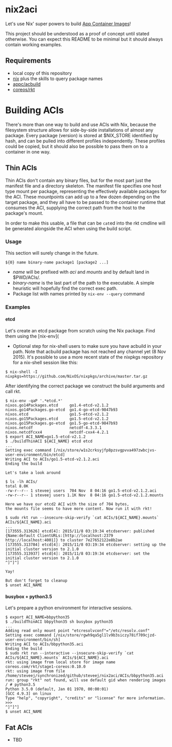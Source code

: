 # nix2aci
Let's use Nix' super powers to build [App Container Images](http://github.com/appc/spec)!

This project should be understood as a proof of concept until stated otherwise.
You can expect this README to be minimal but it should always contain working examples.

## Requirements
* local copy of this repository
* [nix](http://www.nixos.org/nix) plus the skills to query package names
* [appc/acbuild](https://github.com/appc/acbuild/)
* [coreos/rkt](https://github.com/coreos/rkt/)

# Building ACIs
There's more than one way to build and use ACIs with Nix, because the filesystem structure allows for side-by-side installations of almost any package. Every package (version) is stored at $NIX\_STORE identified by hash, and can be pulled into different profiles independently. These profiles could be copied, but it should also be possible to pass them on to a container in one way.

## Thin ACIs
Thin ACIs don't contain any binary files, but for the most part just the manifest file and a directory skeleton.
The manifest file specifies one host type mount per package, representing the effectively available packages for the ACI.
These mountpoints can add up to a few dozen depending on the target package, and they all have to be passed to the container runtime that consumes the ACI, supplying the correct path from the host to the package's mount.

In order to make this usable, a file that can be `cat`ed into the rkt cmdline will be generated alongside the ACI when using the build script.

### Usage
This section will surely change in the future.

```
${0} name binary-name package1 [package2 ...]
```
* *name* will be prefixed with *aci* and *mounts* and by default land in $PWD/ACIs/.
* *binary-name* is the last part of the path to the executable. A simple heuristic will hopefully find the correct exec path.
* Package list with names printed by `nix-env --query` command

### Examples

#### etcd
Let's create an etcd package from scratch using the Nix package. Find them using the [nix-env](

* Optional step for nix-shell users to make sure you have acbuild in your path. Note that acbuild package has not reached any channel yet (8 Nov 2015). It's possible to use a more recent state of the nixpkgs repository for a nix-shell session like this:
```
$ nix-shell -I nixpkgs=https://github.com/NixOS/nixpkgs/archive/master.tar.gz
```

After identifying the correct package we construct the build arguments and call rkt.
```
$ nix-env -qaP '.*etcd.*'
nixos.go14Packages.etcd     go1.4-etcd-v2.1.2
nixos.go14Packages.go-etcd  go1.4-go-etcd-9847b93
nixos.etcd                  go1.5-etcd-v2.1.2
nixos.go15Packages.etcd     go1.5-etcd-v2.1.2
nixos.go15Packages.go-etcd  go1.5-go-etcd-9847b93
nixos.netcdf                netcdf-4.3.3.1
nixos.netcdfcxx4            netcdf-cxx4-4.2.1
$ export ACI_NAME=go1.5-etcd-v2.1.2
$ ./buildThinACI ${ACI_NAME} etcd etcd
...
Setting exec command [/nix/store/w1s2crksyjfp8pzsvgpvva497zwbcjvs-user-environment/bin/etcd]
Writing ACI to ACIs/go1.5-etcd-v2.1.2.aci
Ending the build

Let's take a look around

$ ls -lh ACIs/
total 8.0K
-rw-r--r-- 1 steveej users  704 Nov  8 04:16 go1.5-etcd-v2.1.2.aci
-rw-r--r-- 1 steveej users 1.1K Nov  8 04:16 go1.5-etcd-v2.1.2.mounts

Here we have our etcd2 ACI with the size of 704 bytes,
the mounts file seems to have more content. Now run it with rkt!

$ sudo rkt run --insecure-skip-verify `cat ACIs/${ACI_NAME}.mounts` ACIs/${ACI_NAME}.aci
...
[173555.313626] etcd[4]: 2015/11/8 03:19:34 etcdserver: published {Name:default ClientURLs:[http://localhost:2379 http://localhost:4001]} to cluster 7e27652122e8b2ae
[173555.313784] etcd[4]: 2015/11/8 03:19:34 etcdserver: setting up the initial cluster version to 2.1.0
[173555.313937] etcd[4]: 2015/11/8 03:19:34 etcdserver: set the initial cluster version to 2.1.0
^]^]^]

Yay!

But don't forget to cleanup
$ unset ACI_NAME
```

#### busybox + python3.5
Let's prepare a python environment for interactive sessions.

```
$ export ACI_NAME=bbpython35
$ ./buildThinACI bbpython35 sh busybox python35
...
Adding read only mount point "etcresolvconf"="/etc/resolv.conf"
Setting exec command [/nix/store/rgwh9qa5gl1lv9b3siczy78if709cjzd-user-environment/bin/sh]
Writing ACI to ACIs/bbpython35.aci
Ending the build
$ sudo rkt run --interactive --insecure-skip-verify `cat ACIs/${ACI_NAME}.mounts` ACIs/${ACI_NAME}.aci
rkt: using image from local store for image name coreos.com/rkt/stage1-coreos:0.10.0
rkt: using image from file /home/steveej/synchronized/github/steveej/nix2aci/ACIs/bbpython35.aci
run: group "rkt" not found, will use default gid when rendering images
/ # python3.5
Python 3.5.0 (default, Jan 01 1970, 00:00:01) 
[GCC 4.9.3] on linux
Type "help", "copyright", "credits" or "license" for more information.
>>> 
^]^]^]
$ unset ACI_NAME
```

## Fat ACIs
* TBD
